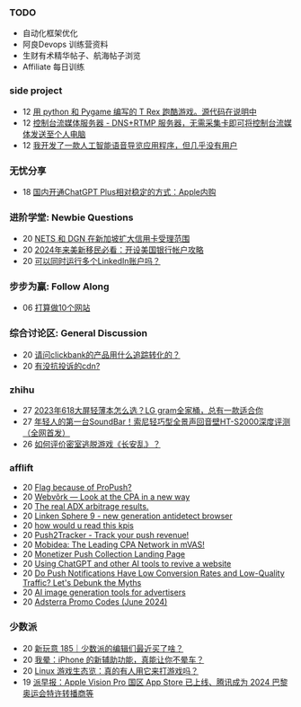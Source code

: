 ### TODO
-  自动化框架优化
-  阿良Devops 训练营资料
-  生财有术精华帖子、航海帖子浏览
-  Affiliate 每日训练

### side project
<!-- sideproject:START -->
-  12 [用 python 和 Pygame 编写的 T Rex 跑酷游戏。源代码在说明中](https://www.youtube.com/watch?v=pZySIXSelCA)
-  12 [控制台流媒体服务器 - DNS+RTMP 服务器，无需采集卡即可将控制台流媒体发送至个人电脑](https://github.com/Aioros/console-streaming-server)
-  12 [我开发了一款人工智能语音导览应用程序，但几乎没有用户](https://www.reddit.com/r/SideProject/comments/18gpp0e/ive_built_an_ai_audio_tour_app_but_have_almost_no/)<!-- sideproject:END -->


### 无忧分享
<!-- ruyo:START -->
-  18 [国内开通ChatGPT Plus相对稳定的方式：Apple内购](https://51.ruyo.net/18681.html)<!-- ruyo:END -->

### 进阶学堂: Newbie Questions
<!-- advertcn1:START -->
-  20 [NETS 和 DGN 在新加坡扩大信用卡受理范围](https://www.advertcn.com/thread-115439-1-1.html)
-  20 [2024年来美新移民必看：开设美国银行帐户攻略](https://www.advertcn.com/thread-115438-1-1.html)
-  20 [可以同时运行多个LinkedIn账户吗？](https://www.advertcn.com/thread-115437-1-1.html)<!-- advertcn1:END -->

### 步步为赢: Follow Along
<!-- advertcn2:START -->
-  06 [打算做10个网站](https://www.advertcn.com/thread-115247-1-1.html)<!-- advertcn2:END -->

### 综合讨论区: General Discussion
<!-- advertcn3:START -->
-  20 [请问clickbank的产品用什么追踪转化的？](https://www.advertcn.com/thread-115444-1-1.html)
-  20 [有没抗投诉的cdn?](https://www.advertcn.com/thread-115433-1-1.html)<!-- advertcn3:END -->


### zhihu
<!-- zhihu:START -->
-  27 [2023年618大屏轻薄本怎么选？LG gram全家桶，总有一款适合你](http://zhuanlan.zhihu.com/p/632641888?utm_campaign=rss&utm_medium=rss&utm_source=rss&utm_content=title)
-  27 [年轻人的第一台SoundBar！索尼轻巧型全景声回音壁HT-S2000深度评测（全网首发）](http://zhuanlan.zhihu.com/p/630990296?utm_campaign=rss&utm_medium=rss&utm_source=rss&utm_content=title)
-  26 [如何评价密室逃脱游戏《长安乱》？](http://www.zhihu.com/question/563950552/answer/3045961312?utm_campaign=rss&utm_medium=rss&utm_source=rss&utm_content=title)<!-- zhihu:END -->

### afflift
<!-- afflift:START -->
-  20 [Flag because of ProPush?](https://afflift.com/f/threads/flag-because-of-propush.13312/)
-  20 [Webvõrk — Look at the CPA in a new way](https://afflift.com/f/threads/webv%C3%B5rk-%E2%80%94-look-at-the-cpa-in-a-new-way.2820/)
-  20 [The real ADX arbitrage results.](https://afflift.com/f/threads/the-real-adx-arbitrage-results.13310/)
-  20 [Linken Sphere 9 - new generation antidetect browser](https://afflift.com/f/threads/linken-sphere-9-new-generation-antidetect-browser.12681/)
-  20 [how would u read this kpis](https://afflift.com/f/threads/how-would-u-read-this-kpis.13311/)
-  20 [Push2Tracker - Track your push revenue!](https://afflift.com/f/threads/push2tracker-track-your-push-revenue.13278/)
-  20 [Mobidea: The Leading CPA Network in mVAS!](https://afflift.com/f/threads/mobidea-the-leading-cpa-network-in-mvas.13235/)
-  20 [Monetizer Push Collection Landing Page](https://afflift.com/f/threads/monetizer-push-collection-landing-page.13059/)
-  20 [Using ChatGPT and other AI tools to revive a website](https://afflift.com/f/threads/using-chatgpt-and-other-ai-tools-to-revive-a-website.12532/)
-  20 [Do Push Notifications Have Low Conversion Rates and Low-Quality Traffic? Let&#39;s Debunk the Myths](https://afflift.com/f/threads/do-push-notifications-have-low-conversion-rates-and-low-quality-traffic-lets-debunk-the-myths.13300/)
-  20 [AI image generation tools for advertisers](https://afflift.com/f/threads/ai-image-generation-tools-for-advertisers.13313/)
-  20 [Adsterra Promo Codes &lpar;June 2024&rpar;](https://afflift.com/f/threads/adsterra-promo-codes-june-2024.13269/)<!-- afflift:END -->

### 少数派
<!-- sspai:START -->
-  20 [新玩意 185｜少数派的编辑们最近买了啥？](https://sspai.com/post/89771)
-  20 [我晕：iPhone 的新辅助功能，真能让你不晕车？](https://sspai.com/post/89765)
-  20 [Linux 游戏生态览：真的有人用它来打游戏吗？](https://sspai.com/post/89743)
-  19 [派早报：Apple Vision Pro 国区 App Store 已上线、腾讯成为 2024 巴黎奥运会特许转播商等](https://sspai.com/post/89752)<!-- sspai:END -->
